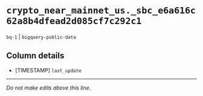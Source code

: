 # `crypto_near_mainnet_us._sbc_e6a616c62a8b4dfead2d085cf7c292c1`
`bq-1` | `bigquery-public-data`

## Column details
* [TIMESTAMP] `last_update`

-------------------------------------------------------------------------------
*Do not make edits above this line.*
